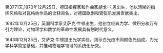 第3771天,1870年12月25日，德国指挥家和作曲家胡戈·卡恩出生，他以清晰的指挥风格和对瓦格纳作品的诠释闻名，对德国歌剧和管弦乐发展贡献突出。

1642年12月25日，英国科学家艾萨克·牛顿出生，他创立经典力学、微积分和万有引力理论，对物理学和数学的革命性发展具有划时代意义。

1643年12月25日，艾萨克·牛顿提出光学实验，揭示白光由不同颜色光组成，为光学科学奠定基础，并推动物理学领域的系统化研究。
